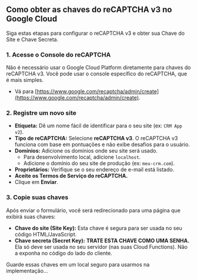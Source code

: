 ## Como obter as chaves do reCAPTCHA v3 no Google Cloud

Siga estas etapas para configurar o reCAPTCHA v3 e obter sua Chave do Site e Chave Secreta.

### 1. Acesse o Console do reCAPTCHA

Não é necessário usar o Google Cloud Platform diretamente para chaves do reCAPTCHA v3. Você pode usar o console específico do reCAPTCHA, que é mais simples.

- Vá para [https://www.google.com/recaptcha/admin/create](https://www.google.com/recaptcha/admin/create).

### 2. Registre um novo site

- **Etiqueta:** Dê um nome fácil de identificar para o seu site (ex: `CRM App v2`).
- **Tipo de reCAPTCHA:** Selecione **reCAPTCHA v3**. O reCAPTCHA v3 funciona com base em pontuações e não exibe desafios para o usuário.
- **Domínios:** Adicione os domínios onde seu site será usado. 
  - Para desenvolvimento local, adicione `localhost`.
  - Adicione o domínio do seu site de produção (ex: `meu-crm.com`).
- **Proprietários:** Verifique se o seu endereço de e-mail está listado.
- **Aceite os Termos de Serviço do reCAPTCHA.**
- Clique em **Enviar**.

### 3. Copie suas chaves

Após enviar o formulário, você será redirecionado para uma página que exibirá suas chaves:

- **Chave do site (Site Key):** Esta chave é segura para ser usada no seu código HTML/JavaScript.
- **Chave secreta (Secret Key):** **TRATE ESTA CHAVE COMO UMA SENHA.** Ela só deve ser usada no seu servidor (nas suas Cloud Functions). Não a exponha no código do lado do cliente.

Guarde essas chaves em um local seguro para usarmos na implementação...